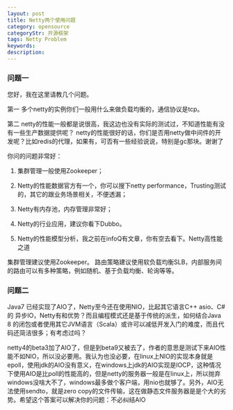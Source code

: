 ```yaml
---
layout: post
title: Netty两个使用问题
category: opensource
categoryStr: 开源框架
tags: Netty Problem
keywords: 
description: 
---
```



### 问题一

您好，我在这里请教几个问题。 

第一 多个netty的实例你们一般用什么来做负载均衡的，通信协议是tcp。 

第二 netty的性能一般都是说很高，我这边也没有实际的测试过，不知道性能有没有一些生产数据提供呢？ netty的性能很好的话，你们是否用netty做中间件的开发呢？比如redis的代理，如果有，可否有一些经验说说，特别是gc那块。谢谢了


你问的问题非常好： 

1. 集群管理一般使用Zookeeper； 

2. Netty的性能数据官方有一个，你可以搜下netty performance，Trusting测试的，其它的跟业务场景相关，不便透漏； 

3. Netty有内存池，内存管理非常好； 

4. Netty的行业应用，建议你看下Dubbo。 

5. Netty的性能模型分析，我之前在infoQ有文章，你有空去看下。Netty高性能之道

集群管理建议使用Zookeeper。 路由策略建议使用软负载均衡SLB，内部服务间的路由可以有多种策略，例如随机、基于负载均衡、轮询等等。

### 问题二

Java7 已经实现了AIO了，Netty至今还在使用NIO，比起其它语言C++ asio、C#的 异步IO，Netty有和优势？而且编程模式还是基于传统的派生，如何结合Java 8 的闭包或者使用其它JVM语言（Scala）或许可以减低开发入门的难度，而且代码还简洁很多；有考虑过吗？

netty4的beta3加了AIO了，但是到beta9又被去了，作者的意思是测试下来AIO性能不如NIO，所以没必要用。我认为也没必要，在linux上NIO的实现本身就是epoll，使用jdk的AIO没有意义，在windows上jdk的AIO实现是IOCP，这种情况下使用AIO是比poll的性能高的，但是netty的服务器一般是在linux上，所以抛弃windows没啥大不了，windows最多做个客户端，用nio也就够了。另外，AIO无法使用sendto，就是zero copy的文件传输，这在做静态文件服务器是是个大的劣势。希望这个答案可以解决你的问题：不必纠结AIO


